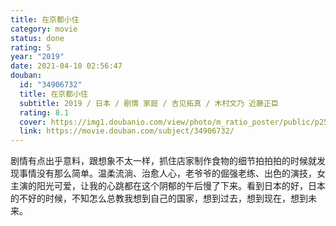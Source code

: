 ```yaml
---
title: 在京都小住
category: movie
status: done
rating: 5
year: "2019"
date: 2021-04-10 02:56:47
douban:
  id: "34906732"
  title: 在京都小住
  subtitle: 2019 / 日本 / 剧情 家庭 / 吉见拓真 / 木村文乃 近藤正臣
  rating: 8.1
  cover: https://img1.doubanio.com/view/photo/m_ratio_poster/public/p2578681228.jpg
  link: https://movie.douban.com/subject/34906732/
---
```


剧情有点出乎意料，跟想象不太一样，抓住店家制作食物的细节拍拍拍的时候就发现事情没有那么简单。温柔流淌、治愈人心，老爷爷的倔强老练、出色的演技，女主演的阳光可爱，让我的心跳都在这个阴郁的午后慢了下来。看到日本的好，日本的不好的时候，不知怎么总教我想到自己的国家，想到过去，想到现在，想到未来。
